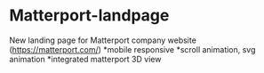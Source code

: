 # Matterport-landpage
New landing page for Matterport company website (https://matterport.com/)
*mobile responsive
*scroll animation, svg animation
*integrated matterport 3D view
